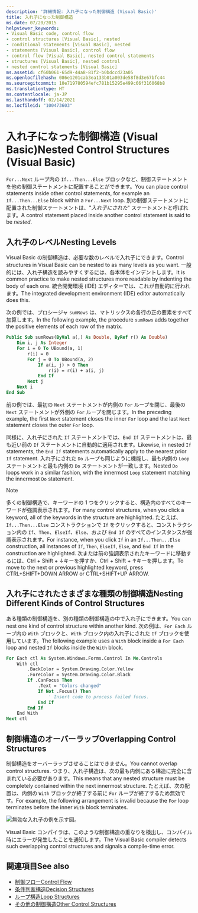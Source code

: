 ```yaml
---
description: '詳細情報: 入れ子になった制御構造 (Visual Basic)'
title: 入れ子になった制御構造
ms.date: 07/20/2015
helpviewer_keywords:
- Visual Basic code, control flow
- control structures [Visual Basic], nested
- conditional statements [Visual Basic], nested
- statements [Visual Basic], control flow
- control flow [Visual Basic], nested control statements
- structures [Visual Basic], nested control
- nested control statements [Visual Basic]
ms.assetid: cf60b061-65d9-44a8-81f2-b0bdccd23a05
ms.openlocfilehash: 086e1201cab3ea133b01a003de58f8d3e67bfc44
ms.sourcegitcommit: 10e719780594efc781b15295e499c66f316068b8
ms.translationtype: HT
ms.contentlocale: ja-JP
ms.lasthandoff: 02/14/2021
ms.locfileid: "100473603"
---
```

# <a name="nested-control-structures-visual-basic"></a><span data-ttu-id="b3485-103">入れ子になった制御構造 (Visual Basic)</span><span class="sxs-lookup"><span data-stu-id="b3485-103">Nested Control Structures (Visual Basic)</span></span>

<span data-ttu-id="b3485-104">`For...Next` ループ内の `If...Then...Else` ブロックなど、制御ステートメントを他の制御ステートメントに配置することができます。</span><span class="sxs-lookup"><span data-stu-id="b3485-104">You can place control statements inside other control statements, for example an `If...Then...Else` block within a `For...Next` loop.</span></span> <span data-ttu-id="b3485-105">別の制御ステートメントに配置された制御ステートメントは、"*入れ子にされた*" ステートメントと呼ばれます。</span><span class="sxs-lookup"><span data-stu-id="b3485-105">A control statement placed inside another control statement is said to be *nested*.</span></span>  
  
## <a name="nesting-levels"></a><span data-ttu-id="b3485-106">入れ子のレベル</span><span class="sxs-lookup"><span data-stu-id="b3485-106">Nesting Levels</span></span>  

 <span data-ttu-id="b3485-107">Visual Basic の制御構造は、必要な数のレベルで入れ子にできます。</span><span class="sxs-lookup"><span data-stu-id="b3485-107">Control structures in Visual Basic can be nested to as many levels as you want.</span></span> <span data-ttu-id="b3485-108">一般的には、入れ子構造を読みやすくするには、各本体をインデントします。</span><span class="sxs-lookup"><span data-stu-id="b3485-108">It is common practice to make nested structures more readable by indenting the body of each one.</span></span> <span data-ttu-id="b3485-109">統合開発環境 (IDE) エディターでは、これが自動的に行われます。</span><span class="sxs-lookup"><span data-stu-id="b3485-109">The integrated development environment (IDE) editor automatically does this.</span></span>  
  
 <span data-ttu-id="b3485-110">次の例では、プロシージャ `sumRows` は、マトリックスの各行の正の要素をすべて加算します。</span><span class="sxs-lookup"><span data-stu-id="b3485-110">In the following example, the procedure `sumRows` adds together the positive elements of each row of the matrix.</span></span>  
  
```vb
Public Sub sumRows(ByVal a(,) As Double, ByRef r() As Double)  
    Dim i, j As Integer  
    For i = 0 To UBound(a, 1)  
        r(i) = 0  
        For j = 0 To UBound(a, 2)  
            If a(i, j) > 0 Then  
                r(i) = r(i) + a(i, j)  
            End If  
        Next j  
    Next i  
End Sub  
```  
  
 <span data-ttu-id="b3485-111">前の例では、最初の `Next` ステートメントが内側の `For` ループを閉じ、最後の `Next` ステートメントが外側の `For` ループを閉じます。</span><span class="sxs-lookup"><span data-stu-id="b3485-111">In the preceding example, the first `Next` statement closes the inner `For` loop and the last `Next` statement closes the outer `For` loop.</span></span>  
  
 <span data-ttu-id="b3485-112">同様に、入れ子にされた `If` ステートメントでは、`End If` ステートメントは、最も近い前の `If` ステートメントに自動的に適用されます。</span><span class="sxs-lookup"><span data-stu-id="b3485-112">Likewise, in nested `If` statements, the `End If` statements automatically apply to the nearest prior `If` statement.</span></span> <span data-ttu-id="b3485-113">入れ子にされた `Do` ループも同じように機能し、最も内側の `Loop` ステートメントと最も内側の `Do` ステートメントが一致します。</span><span class="sxs-lookup"><span data-stu-id="b3485-113">Nested `Do` loops work in a similar fashion, with the innermost `Loop` statement matching the innermost `Do` statement.</span></span>  
  
> [!NOTE]
> <span data-ttu-id="b3485-114">多くの制御構造で、キーワードの 1 つをクリックすると、構造内のすべてのキーワードが強調表示されます。</span><span class="sxs-lookup"><span data-stu-id="b3485-114">For many control structures, when you click a keyword, all of the keywords in the structure are highlighted.</span></span> <span data-ttu-id="b3485-115">たとえば、`If...Then...Else` コンストラクションで `If` をクリックすると、コンストラクション内の `If`、`Then`、`ElseIf`、`Else`、および `End If` のすべてのインスタンスが強調表示されます。</span><span class="sxs-lookup"><span data-stu-id="b3485-115">For instance, when you click `If` in an `If...Then...Else` construction, all instances of `If`, `Then`, `ElseIf`, `Else`, and `End If` in the construction are highlighted.</span></span> <span data-ttu-id="b3485-116">次または前の強調表示されたキーワードに移動するには、Ctrl + Shift + ↓キーを押すか、Ctrl + Shift + ↑キーを押します。</span><span class="sxs-lookup"><span data-stu-id="b3485-116">To move to the next or previous highlighted keyword, press CTRL+SHIFT+DOWN ARROW or CTRL+SHIFT+UP ARROW.</span></span>  
  
## <a name="nesting-different-kinds-of-control-structures"></a><span data-ttu-id="b3485-117">入れ子にされたさまざまな種類の制御構造</span><span class="sxs-lookup"><span data-stu-id="b3485-117">Nesting Different Kinds of Control Structures</span></span>  

 <span data-ttu-id="b3485-118">ある種類の制御構造を、別の種類の制御構造の中で入れ子にできます。</span><span class="sxs-lookup"><span data-stu-id="b3485-118">You can nest one kind of control structure within another kind.</span></span> <span data-ttu-id="b3485-119">次の例は、`For Each` ループ内の `With` ブロックと、`With` ブロック内の入れ子にされた `If` ブロックを使用しています。</span><span class="sxs-lookup"><span data-stu-id="b3485-119">The following example uses a `With` block inside a `For Each` loop and nested `If` blocks inside the `With` block.</span></span>  
  
```vb
For Each ctl As System.Windows.Forms.Control In Me.Controls  
    With ctl  
        .BackColor = System.Drawing.Color.Yellow  
        .ForeColor = System.Drawing.Color.Black  
        If .CanFocus Then  
            .Text = "Colors changed"  
            If Not .Focus() Then  
                ' Insert code to process failed focus.  
            End If  
        End If  
    End With  
Next ctl  
```  
  
## <a name="overlapping-control-structures"></a><span data-ttu-id="b3485-120">制御構造のオーバーラップ</span><span class="sxs-lookup"><span data-stu-id="b3485-120">Overlapping Control Structures</span></span>  

 <span data-ttu-id="b3485-121">制御構造をオーバーラップさせることはできません。</span><span class="sxs-lookup"><span data-stu-id="b3485-121">You cannot overlap control structures.</span></span> <span data-ttu-id="b3485-122">つまり、入れ子構造は、次の最も内側にある構造に完全に含まれている必要があります。</span><span class="sxs-lookup"><span data-stu-id="b3485-122">This means that any nested structure must be completely contained within the next innermost structure.</span></span> <span data-ttu-id="b3485-123">たとえば、次の配置は、内側の `With` ブロックが終了する前に `For` ループが終了するため無効です。</span><span class="sxs-lookup"><span data-stu-id="b3485-123">For example, the following arrangement is invalid because the `For` loop terminates before the inner `With` block terminates.</span></span>  
  
 ![無効な入れ子の例を示す図。](./media/nested-control-structures/example-invalid-nesting.gif)
  
 <span data-ttu-id="b3485-125">Visual Basic コンパイラは、このような制御構造の重なりを検出し、コンパイル時にエラーが発生したことを通知します。</span><span class="sxs-lookup"><span data-stu-id="b3485-125">The Visual Basic compiler detects such overlapping control structures and signals a compile-time error.</span></span>  
  
## <a name="see-also"></a><span data-ttu-id="b3485-126">関連項目</span><span class="sxs-lookup"><span data-stu-id="b3485-126">See also</span></span>

- [<span data-ttu-id="b3485-127">制御フロー</span><span class="sxs-lookup"><span data-stu-id="b3485-127">Control Flow</span></span>](index.md)
- [<span data-ttu-id="b3485-128">条件判断構造</span><span class="sxs-lookup"><span data-stu-id="b3485-128">Decision Structures</span></span>](decision-structures.md)
- [<span data-ttu-id="b3485-129">ループ構造</span><span class="sxs-lookup"><span data-stu-id="b3485-129">Loop Structures</span></span>](loop-structures.md)
- [<span data-ttu-id="b3485-130">その他の制御構造</span><span class="sxs-lookup"><span data-stu-id="b3485-130">Other Control Structures</span></span>](other-control-structures.md)
